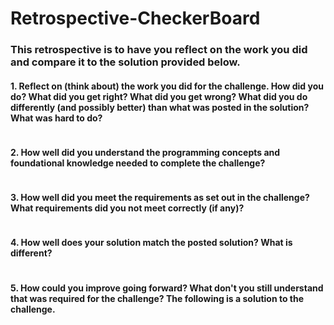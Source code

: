 # Retrospective-CheckerBoard

### This retrospective is to have you reflect on the work you did and compare it to the solution provided below.

#### 1. Reflect on (think about) the work you did for the challenge. How did you do? What did you get right? What did you get wrong? What did you do differently (and possibly better) than what was posted in the solution? What was hard to do?
```sh
```
#### 2. How well did you understand the programming concepts and foundational knowledge needed to complete the challenge?
```sh
```
#### 3. How well did you meet the requirements as set out in the challenge? What requirements did you not meet correctly (if any)?
```sh
```
#### 4. How well does your solution match the posted solution? What is different?
```sh
```
#### 5. How could you improve going forward? What don't you still understand that was required for the challenge? The following is a solution to the challenge.
```sh
```
